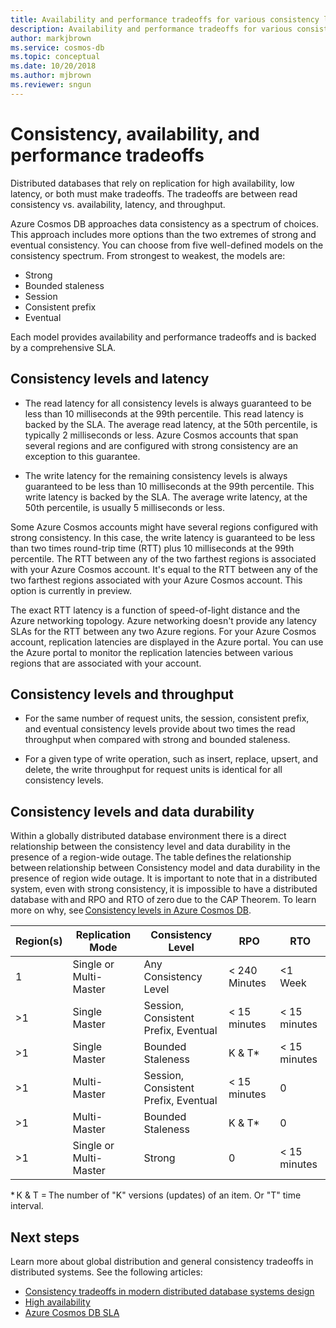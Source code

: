 ```yaml
---
title: Availability and performance tradeoffs for various consistency levels in Azure Cosmos DB
description: Availability and performance tradeoffs for various consistency levels in Azure Cosmos DB.
author: markjbrown
ms.service: cosmos-db
ms.topic: conceptual
ms.date: 10/20/2018
ms.author: mjbrown
ms.reviewer: sngun
---
```


# Consistency, availability, and performance tradeoffs 

Distributed databases that rely on replication for high availability, low latency, or both must make tradeoffs. The tradeoffs are between read consistency vs. availability, latency, and throughput.

Azure Cosmos DB approaches data consistency as a spectrum of choices. This approach includes more options than the two extremes of strong and eventual consistency. You can choose from five well-defined models on the consistency spectrum. From strongest to weakest, the models are:

- Strong
- Bounded staleness
- Session
- Consistent prefix
- Eventual

Each model provides availability and performance tradeoffs and is backed by a comprehensive SLA.

## Consistency levels and latency

- The read latency for all consistency levels is always guaranteed to be less than 10 milliseconds at the 99th percentile. This read latency is backed by the SLA. The average read latency, at the 50th percentile, is typically 2 milliseconds or less. Azure Cosmos accounts that span several regions and are configured with strong consistency are an exception to this guarantee.

- The write latency for the remaining consistency levels is always guaranteed to be less than 10 milliseconds at the 99th percentile. This write latency is backed by the SLA. The average write latency, at the 50th percentile, is usually 5 milliseconds or less.

Some Azure Cosmos accounts might have several regions configured with strong consistency. In this case, the write latency is guaranteed to be less than two times round-trip time (RTT) plus 10 milliseconds at the 99th percentile. The RTT between any of the two farthest regions is associated with your Azure Cosmos account. It's equal to the RTT between any of the two farthest regions associated with your Azure Cosmos account. This option is currently in preview.

The exact RTT latency is a function of speed-of-light distance and the Azure networking topology. Azure networking doesn't provide any latency SLAs for the RTT between any two Azure regions. For your Azure Cosmos account, replication latencies are displayed in the Azure portal. You can use the Azure portal to monitor the replication latencies between various regions that are associated with your account.

## Consistency levels and throughput

- For the same number of request units, the session, consistent prefix, and eventual consistency levels provide about two times the read throughput when compared with strong and bounded staleness.

- For a given type of write operation, such as insert, replace, upsert, and delete, the write throughput for request units is identical for all consistency levels.

## Consistency levels and data durability

Within a globally distributed database environment there is a direct relationship between the consistency level and data durability in the presence of a region-wide outage. The table defines the relationship between relationship between Consistency model and data durability in the presence of region wide outage. It is important to note that in a distributed system, even with strong consistency, it is impossible to have a distributed database with and RPO and RTO of zero due to the CAP Theorem. To learn more on why, see [Consistency levels in Azure Cosmos DB](consistency-levels.md).

|**Region(s)**|**Replication Mode**|**Consistency Level**|**RPO**|**RTO**|
|---------|---------|---------|---------|---------|
|1|Single or Multi-Master|Any Consistency Level|< 240 Minutes|<1 Week|
|>1|Single Master|Session, Consistent Prefix, Eventual|< 15 minutes|< 15 minutes|
|>1|Single Master|Bounded Staleness|K & T*|< 15 minutes|
|>1|Multi-Master|Session, Consistent Prefix, Eventual|< 15 minutes|0|
|>1|Multi-Master|Bounded Staleness|K & T*|0|
|>1|Single or Multi-Master|Strong|0|< 15 minutes|

* K & T = The number of "K" versions (updates) of an item. Or "T" time interval.



## Next steps

Learn more about global distribution and general consistency tradeoffs in distributed systems. See the following articles:

- [Consistency tradeoffs in modern distributed database systems design](https://www.computer.org/web/csdl/index/-/csdl/mags/co/2012/02/mco2012020037-abs.html)
- [High availability](high-availability.md)
- [Azure Cosmos DB SLA](https://azure.microsoft.com/support/legal/sla/cosmos-db/v1_2/)
